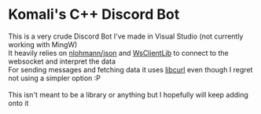 # Komali's C++ Discord Bot
This is a very crude Discord Bot I've made in Visual Studio (not currently working with MingW)<br>
It heavily relies on [nlohmann/json](https://github.com/nlohmann/json) and [WsClientLib](https://github.com/rottor12/WsClientLib) to connect to the websocket and interpret the data<br>
For sending messages and fetching data it uses [libcurl](https://github.com/curl/curl) even though I regret not using a simpler option :P<br>
<br>
This isn't meant to be a library or anything but I hopefully will keep adding onto it
